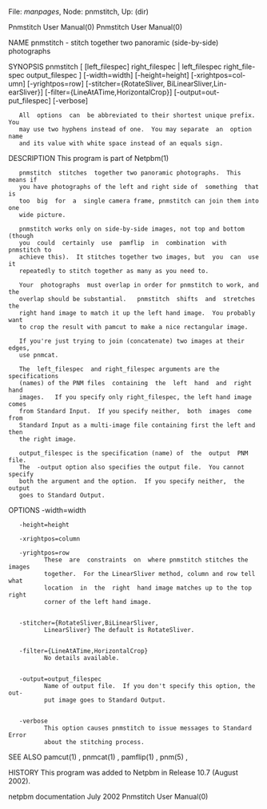 File: *manpages*,  Node: pnmstitch,  Up: (dir)

Pnmstitch User Manual(0)                              Pnmstitch User Manual(0)



NAME
       pnmstitch - stitch together two panoramic (side-by-side) photographs


SYNOPSIS
       pnmstitch  [ [left_filespec] right_filespec | left_filespec right_file-
       spec output_filespec ] [-width=width] [-height=height] [-xrightpos=col-
       umn]   [-yrightpos=row]  [-stitcher={RotateSliver,  BiLinearSliver,Lin-
       earSliver}]    [-filter={LineAtATime,HorizontalCrop}]     [-output=out-
       put_filespec] [-verbose]

       All  options  can  be abbreviated to their shortest unique prefix.  You
       may use two hyphens instead of one.  You may separate  an  option  name
       and its value with white space instead of an equals sign.


DESCRIPTION
       This program is part of Netpbm(1)

       pnmstitch  stitches  together two panoramic photographs.  This means if
       you have photographs of the left and right side of  something  that  is
       too  big  for  a  single camera frame, pnmstitch can join them into one
       wide picture.

       pnmstitch works only on side-by-side images, not top and bottom (though
       you  could  certainly  use  pamflip  in  combination  with pnmstitch to
       achieve this).  It stitches together two images, but  you  can  use  it
       repeatedly to stitch together as many as you need to.

       Your  photographs  must overlap in order for pnmstitch to work, and the
       overlap should be substantial.   pnmstitch  shifts  and  stretches  the
       right hand image to match it up the left hand image.  You probably want
       to crop the result with pamcut to make a nice rectangular image.

       If you're just trying to join (concatenate) two images at their  edges,
       use pnmcat.

       The  left_filespec  and right_filespec arguments are the specifications
       (names) of the PNM files  containing  the  left  hand  and  right  hand
       images.   If you specify only right_filespec, the left hand image comes
       from Standard Input.  If you specify neither,  both  images  come  from
       Standard Input as a multi-image file containing first the left and then
       the right image.

       output_filespec is the specification (name) of  the  output  PNM  file.
       The  -output option also specifies the output file.  You cannot specify
       both the argument and the option.  If you specify neither,  the  output
       goes to Standard Output.



OPTIONS
       -width=width

       -height=height

       -xrightpos=column

       -yrightpos=row
              These  are  constraints  on  where pnmstitch stitches the images
              together.  For the LinearSliver method, column and row tell what
              location  in  the  right  hand image matches up to the top right
              corner of the left hand image.


       -stitcher={RotateSliver,BiLinearSliver,
              LinearSliver} The default is RotateSliver.


       -filter={LineAtATime,HorizontalCrop}
              No details available.


       -output=output_filespec
              Name of output file.  If you don't specify this option, the out-
              put image goes to Standard Output.


       -verbose
              This option causes pnmstitch to issue messages to Standard Error
              about the stitching process.




SEE ALSO
       pamcut(1) , pnmcat(1) , pamflip(1) , pnm(5) ,


HISTORY
       This program was added to Netpbm in Release 10.7 (August 2002).



netpbm documentation               July 2002          Pnmstitch User Manual(0)
